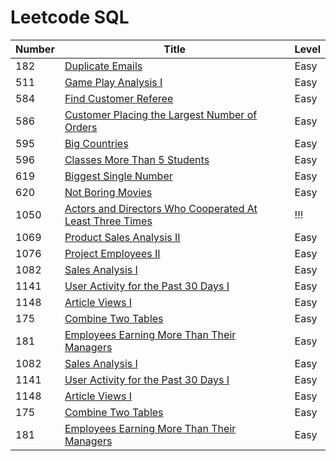 # Leetcode SQL

| Number | Title | Level |
| ------ | ----- | ---------- |
| 182    | [Duplicate Emails](https://leetcode.com/problems/duplicate-emails/ "somewebsite's Homepage") | Easy|
| 511   | [Game Play Analysis I](https://leetcode.com/problems/game-play-analysis-i/) | Easy | 
| 584 | [Find Customer Referee](https://leetcode.com/problems/find-customer-referee/) | Easy | 
| 586 | [Customer Placing the Largest Number of Orders](https://leetcode.com/problems/customer-placing-the-largest-number-of-orders/) | Easy | 
| 595 | [Big Countries](https://leetcode.com/problems/big-countries/) | Easy | link 
| 596 | [Classes More Than 5 Students](https://leetcode.com/problems/classes-more-than-5-students/)| Easy | 
| 619 | [Biggest Single Number](https://code.dennyzhang.com/biggest-single-number)| Easy |
| 620| [Not Boring Movies](https://leetcode.com/problems/not-boring-movies/) | Easy |
|1050| [Actors and Directors Who Cooperated At Least Three Times](https://leetcode.com/problems/actors-and-directors-who-cooperated-at-least-three-times/)| !!! |
|1069| [Product Sales Analysis II](https://circlecoder.com/product-sales-analysis-II/)|Easy|
|1076|[Project Employees II](https://xingxingpark.com/Leetcode-1076-Project-Employees-II/)|Easy|
| 1082 | [Sales Analysis I](https://ladychili.top/leetcode/sql/1082.SalesAnalysisI.html) | Easy |
| 1141 | [User Activity for the Past 30 Days I](https://leetcode.com/problems/user-activity-for-the-past-30-days-i/)| Easy |
| 1148| [Article Views I](https://leetcode.com/problems/article-views-i/) | Easy | 
| 175 | [Combine Two Tables](https://leetcode.com/problems/combine-two-tables/)| Easy |
| 181 | [Employees Earning More Than Their Managers](https://leetcode.com/problems/employees-earning-more-than-their-managers/)|Easy|
| 1082 | [Sales Analysis I](https://ladychili.top/leetcode/sql/1082.SalesAnalysisI.html) | Easy |
| 1141 | [User Activity for the Past 30 Days I](https://leetcode.com/problems/user-activity-for-the-past-30-days-i/)| Easy |
| 1148| [Article Views I ](https://leetcode.com/problems/article-views-i/) | Easy | 
| 175 | [Combine Two Tables](https://leetcode.com/problems/combine-two-tables/)| Easy |
| 181 | [Employees Earning More Than Their Managers](https://leetcode.com/problems/employees-earning-more-than-their-managers/)|Easy|

